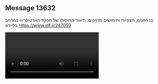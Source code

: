 ## Message 13632

ברחפנים, תצפיות וחימושים מדויקים:
תיעוד מחיסולו של מפקד הארטילריה במרחב בליידא
https://www.idf.il/247059

![Video](13632/13632_media.mp4)
